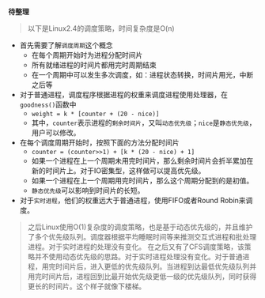 **待整理**
> 以下是Linux2.4的调度策略，时间复杂度是O(n)

- 首先需要了解`调度周期`这个概念
   - 在每个周期开始时为进程分配时间片
   - 所有就绪进程的时间片都用完时周期结束
   - 在一个周期中可以发生多次调度，如：进程状态转换，时间片用光，中断之后等
- 对于普通进程，调度程序根据进程的权重来调度进程使用处理器，在`goodness()`函数中
   - `weight = k * [counter + (20 - nice)]`
   - 其中，`counter`表示进程的`剩余时间片`，又叫`动态优先级`；`nice`是`静态优先级`，用户可以修改。
- 在每个调度周期开始时，按照下面的方法分配时间片
   - `counter = (counter>>1) + [k * (20 - nice) + 1]`
   - 如果一个进程在上一个周期未用完时间片，那么剩余时间片会折半累加在新的时间片上。对于IO密集型，这样做可以提高优先级。
   - 如果一个进程在上一个周期用完时间片，那么这个周期分配到的是初值。
   - `静态优先级`可以影响到时间片的长短。
- 对于`实时进程`，他们的权重远大于普通进程，使用FIFO或者Round Robin来调度。
> 之后Linux使用O(1)复杂度的调度策略，也是基于动态优先级的，并且维护了多个优先级队列。调度器根据平均睡眠时间等来推测交互式进程和批处理进程。对于实时进程的处理没有变化。
> 在之后又有了CFS调度策略，该策略并不使用动态优先级的思路。对于实时进程处理没有变化。对于普通进程，用完时间片后，进入更低的优先级队列。当进程到达最低优先级队列并用完时间片后，进程回到比最开始优先级更低一级的优先级队列，同时获得更长的时间片。这个样子就像下楼梯。

